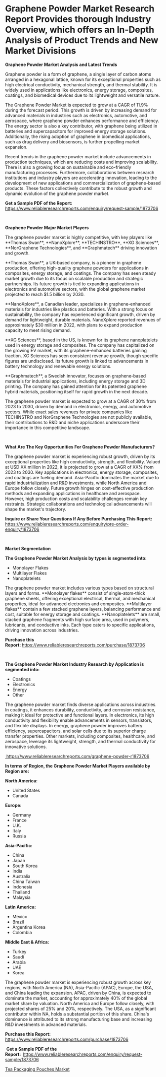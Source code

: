 <p><h1>Graphene Powder Market Research Report Provides thorough Industry Overview, which offers an In-Depth Analysis of Product Trends and New Market Divisions</h1></p><p><strong>Graphene Powder Market Analysis and Latest Trends</strong></p>
<p><p>Graphene powder is a form of graphene, a single layer of carbon atoms arranged in a hexagonal lattice, known for its exceptional properties such as high electrical conductivity, mechanical strength, and thermal stability. It is widely used in applications like electronics, energy storage, composites, coatings, and biomedical devices due to its lightweight and versatile nature.</p><p>The Graphene Powder Market is expected to grow at a CAGR of 11.9% during the forecast period. This growth is driven by increasing demand for advanced materials in industries such as electronics, automotive, and aerospace, where graphene powder enhances performance and efficiency. The energy sector is also a key contributor, with graphene being utilized in batteries and supercapacitors for improved energy storage solutions. Additionally, the rising adoption of graphene in biomedical applications, such as drug delivery and biosensors, is further propelling market expansion.</p><p>Recent trends in the graphene powder market include advancements in production techniques, which are reducing costs and improving scalability. There is also a growing focus on sustainable and eco-friendly manufacturing processes. Furthermore, collaborations between research institutions and industry players are accelerating innovation, leading to the development of new applications and commercialization of graphene-based products. These factors collectively contribute to the robust growth and dynamic evolution of the graphene powder market.</p></p>
<p><strong>Get a Sample PDF of the Report:&nbsp;</strong> <a href="https://www.reliableresearchreports.com/enquiry/request-sample/1873706?utm_campaign=2189&utm_medium=2&utm_source=Github&utm_content=ia&utm_term=25012025&utm_id=graphene-powder">https://www.reliableresearchreports.com/enquiry/request-sample/1873706</a></p>
<p>&nbsp;</p>
<p><strong>Graphene Powder Major Market Players</strong></p>
<p><p>The graphene powder market is highly competitive, with key players like **Thomas Swan**, **NanoXplore**, **TECHINSTRO**, **XG Sciences**, **NorGraphene Technologies**, and **Graphmatech** driving innovation and growth. </p><p>**Thomas Swan**, a UK-based company, is a pioneer in graphene production, offering high-quality graphene powders for applications in composites, energy storage, and coatings. The company has seen steady market growth due to its focus on scalable production and strategic partnerships. Its future growth is tied to expanding applications in electronics and automotive sectors, with the global graphene market projected to reach $1.5 billion by 2030.</p><p>**NanoXplore**, a Canadian leader, specializes in graphene-enhanced materials for industries like plastics and batteries. With a strong focus on sustainability, the company has experienced significant growth, driven by demand for lightweight, durable materials. NanoXplore reported revenues of approximately $30 million in 2022, with plans to expand production capacity to meet rising demand.</p><p>**XG Sciences**, based in the US, is known for its graphene nanoplatelets used in energy storage and composites. The company has capitalized on the growing EV market, with its graphene-enhanced batteries gaining traction. XG Sciences has seen consistent revenue growth, though specific figures are undisclosed. Its future growth is linked to advancements in battery technology and renewable energy solutions.</p><p>**Graphmatech**, a Swedish innovator, focuses on graphene-based materials for industrial applications, including energy storage and 3D printing. The company has gained attention for its patented graphene hybrid materials, positioning itself for rapid growth in the next decade.</p><p>The graphene powder market is expected to grow at a CAGR of 30% from 2023 to 2030, driven by demand in electronics, energy, and automotive sectors. While exact sales revenues for private companies like TECHINSTRO and NorGraphene Technologies are not publicly available, their contributions to R&D and niche applications underscore their importance in this competitive landscape.</p></p>
<p>&nbsp;</p>
<p><strong>What Are The Key Opportunities For Graphene Powder Manufacturers?</strong></p>
<p><p>The graphene powder market is experiencing robust growth, driven by its exceptional properties like high conductivity, strength, and flexibility. Valued at USD XX million in 2022, it is projected to grow at a CAGR of XX% from 2023 to 2030. Key applications in electronics, energy storage, composites, and coatings are fueling demand. Asia-Pacific dominates the market due to rapid industrialization and R&D investments, while North America and Europe follow closely. Future growth hinges on cost-effective production methods and expanding applications in healthcare and aerospace. However, high production costs and scalability challenges remain key restraints. Strategic collaborations and technological advancements will shape the market's trajectory.</p></p>
<p><strong>Inquire or Share Your Questions If Any Before Purchasing This Report:</strong> <a href="https://www.reliableresearchreports.com/enquiry/pre-order-enquiry/1873706?utm_campaign=2189&utm_medium=2&utm_source=Github&utm_content=ia&utm_term=25012025&utm_id=graphene-powder">https://www.reliableresearchreports.com/enquiry/pre-order-enquiry/1873706</a></p>
<p>&nbsp;</p>
<p><strong>Market Segmentation</strong></p>
<p><strong>The Graphene Powder Market Analysis by types is segmented into:</strong></p>
<p><ul><li>Monolayer Flakes</li><li>Multilayer Flakes</li><li>Nanoplatelets</li></ul></p>
<p><p>The graphene powder market includes various types based on structural layers and forms. **Monolayer flakes** consist of single-atom-thick graphene sheets, offering exceptional electrical, thermal, and mechanical properties, ideal for advanced electronics and composites. **Multilayer flakes** contain a few stacked graphene layers, balancing performance and cost, suitable for energy storage and coatings. **Nanoplatelets** are small, stacked graphene fragments with high surface area, used in polymers, lubricants, and conductive inks. Each type caters to specific applications, driving innovation across industries.</p></p>
<p><strong>Purchase this Report:&nbsp;</strong><a href="https://www.reliableresearchreports.com/purchase/1873706?utm_campaign=2189&utm_medium=2&utm_source=Github&utm_content=ia&utm_term=25012025&utm_id=graphene-powder">https://www.reliableresearchreports.com/purchase/1873706</a></p>
<p>&nbsp;</p>
<p><strong>The Graphene Powder Market Industry Research by Application is segmented into:</strong></p>
<p><ul><li>Coatings</li><li>Electronics</li><li>Energy</li><li>Other</li></ul></p>
<p><p>The graphene powder market finds diverse applications across industries. In coatings, it enhances durability, conductivity, and corrosion resistance, making it ideal for protective and functional layers. In electronics, its high conductivity and flexibility enable advancements in sensors, transistors, and flexible displays. In energy, graphene powder improves battery efficiency, supercapacitors, and solar cells due to its superior charge transfer properties. Other markets, including composites, healthcare, and aerospace, leverage its lightweight, strength, and thermal conductivity for innovative solutions.</p></p>
<p><a href="https://www.reliableresearchreports.com/graphene-powder-r1873706?utm_campaign=2189&utm_medium=2&utm_source=Github&utm_content=ia&utm_term=25012025&utm_id=graphene-powder">&nbsp;https://www.reliableresearchreports.com/graphene-powder-r1873706</a></p>
<p><strong>In terms of Region, the Graphene Powder Market Players available by Region are:</strong></p>
<p>
    <p> <strong> North America: </strong>
        <ul>
            <li>United States</li>
            <li>Canada</li>
        </ul>
        </p> 
    <p> <strong> Europe: </strong>
        <ul>
            <li>Germany</li>
            <li>France</li>
            <li>U.K.</li>
            <li>Italy</li>
            <li>Russia</li>
        </ul>
        </p> 
    <p> <strong> Asia-Pacific: </strong>
        <ul>
            <li>China</li>
            <li>Japan</li>
            <li>South Korea</li>
            <li>India</li>
            <li>Australia</li>
            <li>China Taiwan</li>
            <li>Indonesia</li>
            <li>Thailand</li>
            <li>Malaysia</li>
        </ul>
        </p> 
    <p> <strong> Latin America: </strong>
        <ul>
            <li>Mexico</li>
            <li>Brazil</li>
            <li>Argentina Korea</li>
            <li>Colombia</li>
        </ul>
        </p> 
    <p> <strong> Middle East & Africa: </strong>
        <ul>
            <li>Turkey</li>
            <li>Saudi</li>
            <li>Arabia</li>
            <li>UAE</li>
            <li>Korea</li>
        </ul>
    </p>
    </p>
<p><p>The graphene powder market is experiencing robust growth across key regions, with North America (NA), Asia-Pacific (APAC), Europe, the USA, and China leading the expansion. APAC, driven by China, is expected to dominate the market, accounting for approximately 40% of the global market share by valuation. North America and Europe follow closely, with projected shares of 25% and 20%, respectively. The USA, as a significant contributor within NA, holds a substantial portion of this share. China's dominance is attributed to its strong manufacturing base and increasing R&D investments in advanced materials.</p></p>
<p><strong>Purchase this Report: </strong><a href="https://www.reliableresearchreports.com/purchase/1873706?utm_campaign=2189&utm_medium=2&utm_source=Github&utm_content=ia&utm_term=25012025&utm_id=graphene-powder">https://www.reliableresearchreports.com/purchase/1873706</a></p>
<p>&nbsp;<strong>Get a Sample PDF of the Report:&nbsp;&nbsp;</strong><a href="https://www.reliableresearchreports.com/enquiry/request-sample/1873706?utm_campaign=2189&utm_medium=2&utm_source=Github&utm_content=ia&utm_term=25012025&utm_id=graphene-powder">https://www.reliableresearchreports.com/enquiry/request-sample/1873706</a></p>
<p><strong></strong></p>
<p><p><a href="https://github.com/FlorianWolf90/Market-Research-Report-List-1/blob/main/tea-packaging-pouches-market.md?utm_campaign=2189&utm_medium=2&utm_source=Github&utm_content=ia&utm_term=25012025&utm_id=graphene-powder">Tea Packaging Pouches Market</a></p></p>